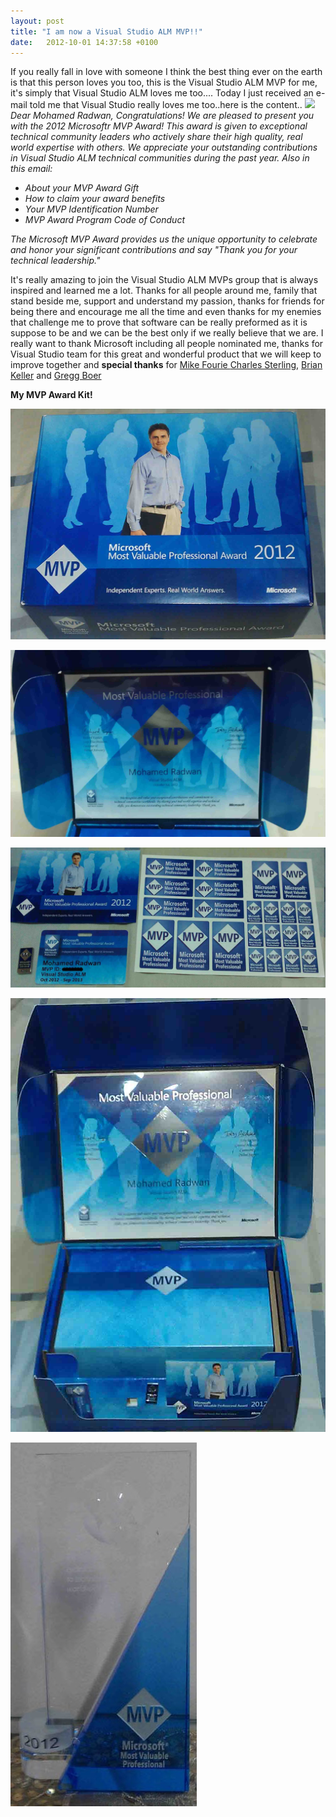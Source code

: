 ```yaml
---
layout: post
title: "I am now a Visual Studio ALM MVP!!"
date:   2012-10-01 14:37:58 +0100
---
```


If you really
fall in love with someone I think the best thing ever on the earth is
that this person loves you too, this is the Visual Studio ALM MVP for
me, it\'s simply that Visual Studio ALM loves me too\.... Today I just
received an e-mail told me that Visual Studio really loves me too..here
is the content..
![](http://adminframework.mvpaward.com/images/mvplogo.jpg) *Dear Mohamed
Radwan,* *Congratulations! We are pleased to present you with the 2012
Microsoftr MVP Award! This award is given to exceptional technical
community leaders who actively share their high quality, real world
expertise with others. We appreciate your outstanding contributions in
Visual Studio ALM technical communities during the past year.* *Also in
this email:*

-   *About your MVP Award Gift*
-   *How to claim your award benefits*
-   *Your MVP Identification Number*
-   *MVP Award Program Code of Conduct*

*The Microsoft MVP Award provides us the unique opportunity to celebrate
and honor your significant contributions and say \"Thank you for your
technical leadership.\"*

It\'s really amazing to join the Visual Studio ALM MVPs group that is
always inspired and learned me a lot. Thanks for all people around me,
family that stand beside me, support and understand my passion, thanks
for friends for being there and encourage me all the time and even
thanks for my enemies that challenge me to prove that software can be
really preformed as it is suppose to be and we can be the best only if
we really believe that we are. I really want to thank Microsoft
including all people nominated me, thanks for Visual Studio team for
this great and wonderful product that we will keep to improve together
and **special thanks** for [Mike Fourie ](http://mikefourie.wordpress.com/)  [Charles Sterling](http://blogs.msdn.com/b/charles_sterling/about.aspx),  [Brian
Keller](http://blogs.msdn.com/b/briankel/about.aspx) and  [Gregg
Boer ](http://social.msdn.microsoft.com/profile/gregg%20boer%20-%20tfs%20product%20team/)

**My MVP Award Kit!**


   [![](/assets/img/2012/10/mohamed-radwan-visual-studio-alm-mvp-award-kit-certificate-1.jpg "Mohamed-Radwan-Visual-Studio-ALM-MVP-Award-Kit-Certificate-1")](/assets/img/2012/10/mohamed-radwan-visual-studio-alm-mvp-award-kit-certificate-1.jpg)    
   
   [![](/assets/img/2012/10/mohamed-radwan-visual-studio-alm-mvp-award-kit-certificate-3.jpg "Mohamed-Radwan-Visual-Studio-ALM-MVP-Award-Kit-Certificate-3")](/assets/img/2012/10/mohamed-radwan-visual-studio-alm-mvp-award-kit-certificate-3.jpg)    
   
   [![](/assets/img/2012/10/mohamed-radwan-visual-studio-alm-mvp-award-kit-certificate-5.jpg "Mohamed-Radwan-Visual-Studio-ALM-MVP-Award-Kit-Certificate-5")](/assets/img/2012/10/mohamed-radwan-visual-studio-alm-mvp-award-kit-certificate-5.jpg)


   [![](/assets/img/2012/10/mohamed-radwan-visual-studio-alm-mvp-award-kit-certificate-2.jpg "Mohamed-Radwan-Visual-Studio-ALM-MVP-Award-Kit-Certificate-2")](/assets/img/2012/10/mohamed-radwan-visual-studio-alm-mvp-award-kit-certificate-2.jpg)      
   
   ![](/assets/img/2012/10/mohamed-radwan-visual-studio-alm-mvp-award-kit-certificate-41.jpg "Mohamed-Radwan-Visual-Studio-ALM-MVP-Award-Kit-Certificate-4-")                                                                                                                      

